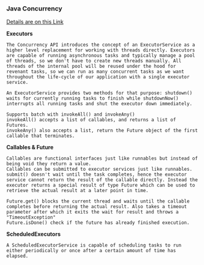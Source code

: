 ### Java Concurrency

[Details are on this Link](https://winterbe.com/posts/2015/04/07/java8-concurrency-tutorial-thread-executor-examples/)

**Executors**
	
	The Concurrency API introduces the concept of an ExecutorService as a higher level replacement for working with threads directly. Executors are capable of running asynchronous tasks and typically manage a pool of threads, so we don't have to create new threads manually. All threads of the internal pool will be reused under the hood for revenant tasks, so we can run as many concurrent tasks as we want throughout the life-cycle of our application with a single executor service.

	An ExecutorService provides two methods for that purpose: shutdown() waits for currently running tasks to finish while shutdownNow() interrupts all running tasks and shut the executor down immediately.

	Supports batch with invokeAll() and invokeAny()
	invokeAll() accepts a list of callables, and returns a list of Futures.
	invokeAny() also accepts a list, return the Future object of the first callable that terminates.

**Callables & Future**

	Callables are functional interfaces just like runnables but instead of being void they return a value.
	Callables can be submitted to executor services just like runnables.
	submit() doesn't wait until the task completes, hence the executor service cannot return the result of the callable directly. Instead the executor returns a special result of type Future which can be used to retrieve the actual result at a later point in time.

	Future.get() blocks the current thread and waits until the callable completes before returning the actual result. Also takes a timeout parameter after which it exits the wait for result and throws a "TimeoutException"
	Future.isDone() check if the future has already finished execution.


**ScheduledExecutors**

	A ScheduledExecutorService is capable of scheduling tasks to run either periodically or once after a certain amount of time has elapsed.